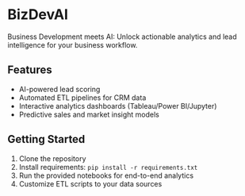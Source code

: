 # BizDevAI

Business Development meets AI: Unlock actionable analytics and lead intelligence for your business workflow.

## Features

- AI-powered lead scoring
- Automated ETL pipelines for CRM data
- Interactive analytics dashboards (Tableau/Power BI/Jupyter)
- Predictive sales and market insight models

## Getting Started

1. Clone the repository
2. Install requirements: `pip install -r requirements.txt`
3. Run the provided notebooks for end-to-end analytics
4. Customize ETL scripts to your data sources


